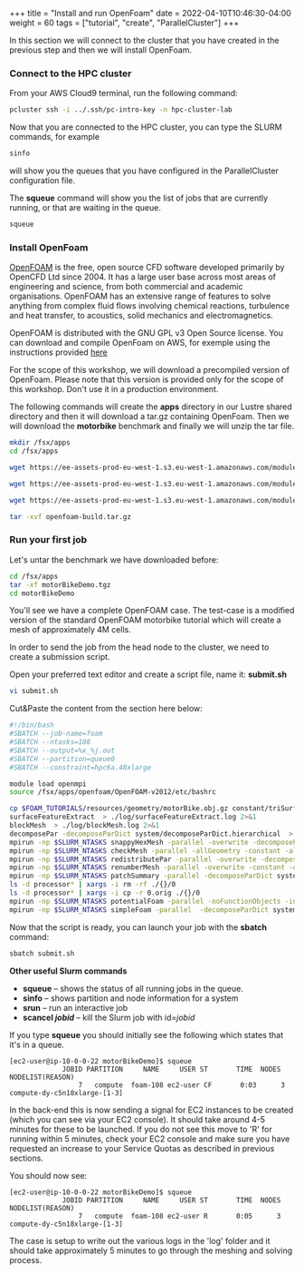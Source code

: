 +++
title = "Install and run OpenFoam"
date = 2022-04-10T10:46:30-04:00
weight = 60
tags = ["tutorial", "create", "ParallelCluster"]
+++

In this section we will connect to the cluster that you have created in the previous step and then we will install OpenFoam.

### Connect to the HPC cluster

From your AWS Cloud9 terminal, run the following command:

```bash
pcluster ssh -i ../.ssh/pc-intro-key -n hpc-cluster-lab
```

Now that you are connected to the HPC cluster, you can type the SLURM commands, for example
```bash
sinfo
```
will show you the queues that you have configured in the ParallelCluster configuration file.

The **squeue** command will show you the list of jobs that are currently running, or that are waiting in the queue.
```bash
squeue
```
### Install OpenFoam

[OpenFOAM](https://www.openfoam.com/) is the free, open source CFD software developed primarily by OpenCFD Ltd since 2004. It has a large user base across most areas of engineering and science, from both commercial and academic organisations. OpenFOAM has an extensive range of features to solve anything from complex fluid flows involving chemical reactions, turbulence and heat transfer, to acoustics, solid mechanics and electromagnetics.

OpenFOAM is distributed with the GNU GPL v3 Open Source license. You can download and compile OpenFoam on AWS, for exemple using the instructions provided [here](https://github.com/aws-samples/awsome-hpc/blob/main/scripts/install/openfoam_install.sh)

For the scope of this workshop, we will download a precompiled version of OpenFoam.
Please note that this version is provided only for the scope of this workshop. Don't use it in a production environment.

The following commands will create the **apps** directory in our Lustre shared directory and then it will download a tar.gz containing OpenFoam. Then we will download the **motorbike** benchmark and finally we will unzip the tar file.

```bash
mkdir /fsx/apps
cd /fsx/apps

wget https://ee-assets-prod-eu-west-1.s3.eu-west-1.amazonaws.com/modules/216f0fd1f95f4e849947933f8fb1e5ce/v1/openfoam-build.tar.gz

wget https://ee-assets-prod-eu-west-1.s3.eu-west-1.amazonaws.com/modules/216f0fd1f95f4e849947933f8fb1e5ce/v1/motorBikeDemo.tgz

wget https://ee-assets-prod-eu-west-1.s3.eu-west-1.amazonaws.com/modules/216f0fd1f95f4e849947933f8fb1e5ce/v1/motorBikeDemo-72.tgz

tar -xvf openfoam-build.tar.gz
```

### Run your first job

Let's untar the benchmark we have downloaded before:
```bash
cd /fsx/apps
tar -xf motorBikeDemo.tgz
cd motorBikeDemo
```

You'll see we have a complete OpenFOAM case. The test-case is a modified version of the standard OpenFOAM motorbike tutorial which will create a mesh of approximately 4M cells.

In order to send the job from the head node to the cluster, we need to create a submission script.

Open your preferred text editor and create a script file, name it: **submit.sh**

```bash
vi submit.sh
```
Cut&Paste the content from the section here below:

```bash
#!/bin/bash
#SBATCH --job-name=foam
#SBATCH --ntasks=108
#SBATCH --output=%x_%j.out
#SBATCH --partition=queue0
#SBATCH --constraint=hpc6a.48xlarge

module load openmpi
source /fsx/apps/openfoam/OpenFOAM-v2012/etc/bashrc

cp $FOAM_TUTORIALS/resources/geometry/motorBike.obj.gz constant/triSurface/
surfaceFeatureExtract  > ./log/surfaceFeatureExtract.log 2>&1
blockMesh  > ./log/blockMesh.log 2>&1
decomposePar -decomposeParDict system/decomposeParDict.hierarchical  > ./log/decomposePar.log 2>&1
mpirun -np $SLURM_NTASKS snappyHexMesh -parallel -overwrite -decomposeParDict system/decomposeParDict.hierarchical   > ./log/snappyHexMesh.log 2>&1
mpirun -np $SLURM_NTASKS checkMesh -parallel -allGeometry -constant -allTopology -decomposeParDict system/decomposeParDict.hierarchical > ./log/checkMesh.log 2>&1
mpirun -np $SLURM_NTASKS redistributePar -parallel -overwrite -decomposeParDict system/decomposeParDict.ptscotch > ./log/decomposePar2.log 2>&1
mpirun -np $SLURM_NTASKS renumberMesh -parallel -overwrite -constant -decomposeParDict system/decomposeParDict.ptscotch > ./log/renumberMesh.log 2>&1
mpirun -np $SLURM_NTASKS patchSummary -parallel -decomposeParDict system/decomposeParDict.ptscotch > ./log/patchSummary.log 2>&1
ls -d processor* | xargs -i rm -rf ./{}/0
ls -d processor* | xargs -i cp -r 0.orig ./{}/0
mpirun -np $SLURM_NTASKS potentialFoam -parallel -noFunctionObjects -initialiseUBCs -decomposeParDict system/decomposeParDict.ptscotch > ./log/potentialFoam.log 2>&1s
mpirun -np $SLURM_NTASKS simpleFoam -parallel  -decomposeParDict system/decomposeParDict.ptscotch > ./log/simpleFoam.log 2>&1
```

Now that the script is ready, you can launch your job with the **sbatch** command:

```bash
sbatch submit.sh
```

**Other useful Slurm commands**

+ **squeue** – shows the status of all running jobs in the queue.
+ **sinfo** – shows partition and node information for a system
+ **srun** – run an interactive job
+ **scancel *jobid*** – kill the Slurm job with id=*jobid*

If you type **squeue** you should initially see the following which states that it's in a queue.

```console
[ec2-user@ip-10-0-0-22 motorBikeDemo]$ squeue
             JOBID PARTITION     NAME     USER ST       TIME  NODES NODELIST(REASON) 
                 7   compute  foam-108 ec2-user CF       0:03      3 compute-dy-c5n18xlarge-[1-3]
```

In the back-end this is now sending a signal for EC2 instances to be created (which you can see via your EC2 console). It should take around 4-5 minutes for these to be launched. If you do not see this move to 'R' for running within 5 minutes, check your EC2 console and make sure you have requested an increase to your Service Quotas as described in previous sections.

You should now see:
```console
[ec2-user@ip-10-0-0-22 motorBikeDemo]$ squeue
             JOBID PARTITION     NAME     USER ST       TIME  NODES NODELIST(REASON)
                 7   compute  foam-108 ec2-user R       0:05      3 compute-dy-c5n18xlarge-[1-3]
```

The case is setup to write out the various logs in the 'log' folder and it should take approximately 5 minutes to go through the meshing and solving process.